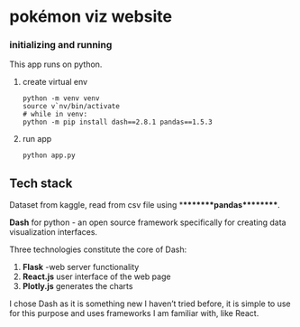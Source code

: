 # pokémon viz website

### initializing and running

This app runs on python.

1. create virtual env

   ```
   python -m venv venv
   source v`nv/bin/activate
   # while in venv:
   python -m pip install dash==2.8.1 pandas==1.5.3 
   ```

2. run app

   ```
   python app.py
   ```

## Tech stack

Dataset from kaggle, read from csv file using \***\*\*\*\*\*\*\***pandas\***\*\*\*\*\*\*\***.

**Dash** for python - an open source framework specifically for creating data visualization interfaces.

Three technologies constitute the core of Dash:

1. **Flask** -web server functionality
2. **React.js** user interface of the web page
3. **Plotly.js** generates the charts

I chose Dash as it is something new I haven’t tried before, it is simple to use for this purpose and uses frameworks I am familiar with, like React.
